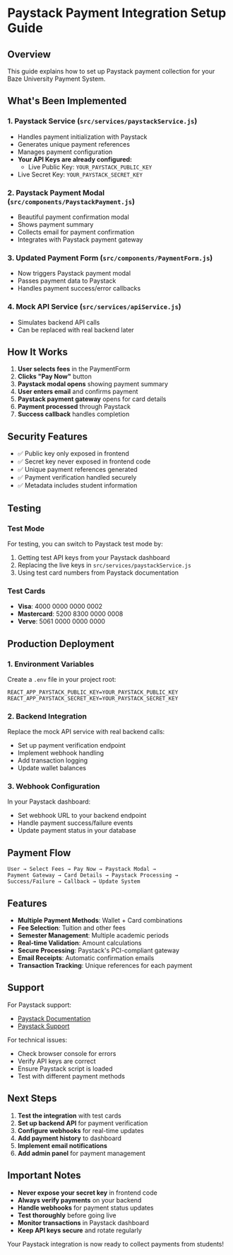 # Paystack Payment Integration Setup Guide

## Overview
This guide explains how to set up Paystack payment collection for your Baze University Payment System.

## What's Been Implemented

### 1. Paystack Service (`src/services/paystackService.js`)
- Handles payment initialization with Paystack
- Generates unique payment references
- Manages payment configuration
- **Your API Keys are already configured:**
  - Live Public Key: `YOUR_PAYSTACK_PUBLIC_KEY`
- Live Secret Key: `YOUR_PAYSTACK_SECRET_KEY`

### 2. Paystack Payment Modal (`src/components/PaystackPayment.js`)
- Beautiful payment confirmation modal
- Shows payment summary
- Collects email for payment confirmation
- Integrates with Paystack payment gateway

### 3. Updated Payment Form (`src/components/PaymentForm.js`)
- Now triggers Paystack payment modal
- Passes payment data to Paystack
- Handles payment success/error callbacks

### 4. Mock API Service (`src/services/apiService.js`)
- Simulates backend API calls
- Can be replaced with real backend later

## How It Works

1. **User selects fees** in the PaymentForm
2. **Clicks "Pay Now"** button
3. **Paystack modal opens** showing payment summary
4. **User enters email** and confirms payment
5. **Paystack payment gateway** opens for card details
6. **Payment processed** through Paystack
7. **Success callback** handles completion

## Security Features

- ✅ Public key only exposed in frontend
- ✅ Secret key never exposed in frontend code
- ✅ Unique payment references generated
- ✅ Payment verification handled securely
- ✅ Metadata includes student information

## Testing

### Test Mode
For testing, you can switch to Paystack test mode by:
1. Getting test API keys from your Paystack dashboard
2. Replacing the live keys in `src/services/paystackService.js`
3. Using test card numbers from Paystack documentation

### Test Cards
- **Visa**: 4000 0000 0000 0002
- **Mastercard**: 5200 8300 0000 0008
- **Verve**: 5061 0000 0000 0000

## Production Deployment

### 1. Environment Variables
Create a `.env` file in your project root:
```env
REACT_APP_PAYSTACK_PUBLIC_KEY=YOUR_PAYSTACK_PUBLIC_KEY
REACT_APP_PAYSTACK_SECRET_KEY=YOUR_PAYSTACK_SECRET_KEY
```

### 2. Backend Integration
Replace the mock API service with real backend calls:
- Set up payment verification endpoint
- Implement webhook handling
- Add transaction logging
- Update wallet balances

### 3. Webhook Configuration
In your Paystack dashboard:
- Set webhook URL to your backend endpoint
- Handle payment success/failure events
- Update payment status in your database

## Payment Flow

```
User → Select Fees → Pay Now → Paystack Modal → 
Payment Gateway → Card Details → Paystack Processing → 
Success/Failure → Callback → Update System
```

## Features

- **Multiple Payment Methods**: Wallet + Card combinations
- **Fee Selection**: Tuition and other fees
- **Semester Management**: Multiple academic periods
- **Real-time Validation**: Amount calculations
- **Secure Processing**: Paystack's PCI-compliant gateway
- **Email Receipts**: Automatic confirmation emails
- **Transaction Tracking**: Unique references for each payment

## Support

For Paystack support:
- [Paystack Documentation](https://paystack.com/docs)
- [Paystack Support](https://paystack.com/support)

For technical issues:
- Check browser console for errors
- Verify API keys are correct
- Ensure Paystack script is loaded
- Test with different payment methods

## Next Steps

1. **Test the integration** with test cards
2. **Set up backend API** for payment verification
3. **Configure webhooks** for real-time updates
4. **Add payment history** to dashboard
5. **Implement email notifications**
6. **Add admin panel** for payment management

## Important Notes

- **Never expose your secret key** in frontend code
- **Always verify payments** on your backend
- **Handle webhooks** for payment status updates
- **Test thoroughly** before going live
- **Monitor transactions** in Paystack dashboard
- **Keep API keys secure** and rotate regularly

Your Paystack integration is now ready to collect payments from students!
